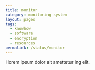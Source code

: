```yaml
---
title: monitor
category: monitoring system
layout: pages
tags:
  - knowhow
  - software
  - encryption
  - resources
permalink: /status/monitor
---
```

Horem ipsum dolor sit amettetur ing elit. 
